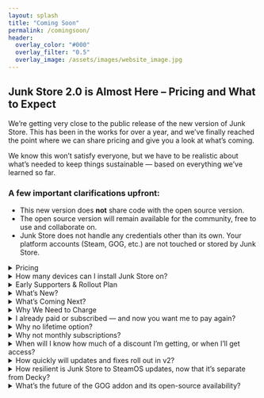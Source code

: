 ```yaml
---
layout: splash
title: "Coming Soon"
permalink: /comingsoon/
header:
  overlay_color: "#000"
  overlay_filter: "0.5"
  overlay_image: /assets/images/website_image.jpg
---
```

<div class="spacer mt-4"></div>

<h2>Junk Store 2.0 is Almost Here – Pricing and What to Expect</h2>

<p>We’re getting very close to the public release of the new version of Junk Store. This has been in the works for over a year, and we’ve finally reached the point where we can share pricing and give you a look at what’s coming.</p>

<p>We know this won’t satisfy everyone, but we have to be realistic about what’s needed to keep things sustainable — based on everything we’ve learned so far.</p>

<h3>A few important clarifications upfront:</h3>
<ul>
  <li>This new version does <strong>not</strong> share code with the open source version.</li>
  <li>The open source version will remain available for the community, free to use and collaborate on.</li>
  <li>Junk Store does not handle any credentials other than its own. Your platform accounts (Steam, GOG, etc.) are not touched or stored by Junk Store.</li>
</ul>

<details class="faq-box">
  <summary>Pricing</summary>
  <p>After a lot of thought (and number crunching), here’s where we’ve landed:</p>
  <ul>
    <li><strong>$40 (USD)</strong> for 12 months of updates</li>
    <li>Includes all extension presets (currently GOG, Epic, and Amazon — more to come)</li>
    <li>You keep everything released during your subscription</li>
    <li>Renewals are $40 for another 12 months of updates</li>
    <li>7-day free trial</li>
    <li>Stripe handles billing — cancel anytime during the trial</li>
  </ul>

  We don’t have a firm public release date just yet — but it’s close.<br>
  Right now, we’re focused on final polish and making sure everything is ready for early adopters.<br>
  Thanks again to everyone who’s been on this journey with us — we’re nearly there.<br><br>
</details>

<details class="faq-box">
  <summary>How many devices can I install Junk Store on?</summary>
  <p>
    You can install Junk Store on up to <strong>five</strong> devices under a single license. We think this strikes a fair balance between flexibility and sustainability.
  </p>
</details>

<details class="faq-box">
  <summary>Early Supporters & Rollout Plan</summary>
  <p>To thank our existing users and supporters, we’ll begin onboarding them first. Due to hosting and bandwidth costs, we’re rolling out in waves to stay sustainable. Based on past download volumes, an immediate public launch would burn through our budget fast — and we want to do this right.
  </p>
  <p>If you’ve previously purchased or contributed, you’ll be eligible for a <strong>discount</strong> that reflects your support. This is our way of saying thanks for backing the project early.</p>
  <p>We also expect the first couple of weeks to be a bit bumpy — this is all new code, and no software survives first contact with real users. Scaling gradually helps us support everyone properly and fix issues as they come up.</p>
</details>

<details class="faq-box">
  <summary>What’s New?</summary>
  <p>This version is fully standalone — no more Decky required.</p>
  <ul>
  <li>Major performance boost</li>
  <li>Amazon support</li>
  <li>Download queue</li>
  <li>Simplified extension generation (no coding needed)</li>
  <li>1,000 game tab limit (up from 100)</li>
  <li>Built-in dependency installer (no more Proton Tricks)</li>
  <li>Localisation support for games</li>
  <li>Big stability improvements — just 2 breakages since October (neither affected Steam)</li>
  <li>Push L3+R3 to open the UI instantly</li>
  <li>…and more</li>
</ul>
<p>This is a complete rebuild based on everything we learned from the Decky version. It’s been rock solid in internal use and with testers.</p>
<table style="width:100%; table-layout:fixed;">
    <thead>
      <tr>
        <th style="width:33%;">Feature</th>
        <th style="width:33%;">Decky Version</th>
        <th style="width:33%;">Paid Version</th>
      </tr>
    </thead>
    <tbody>
      <tr><td>Epic</td><td>✅ Yes</td><td>✅ Yes</td></tr>
      <tr><td>UMU Fixes</td><td>✅Yes</td><td>✅ Yes</td></tr>
      <tr><td>GOG</td><td>💰 Paid</td><td>✅ Yes</td></tr>
      <tr><td>Amazon</td><td>❌ No</td><td>✅ Yes</td></tr>
      <tr><td>Download queue</td><td>❌ No</td><td>✅ Yes</td></tr>
      <tr><td>Emulators</td><td>❌ No</td><td>✅ Yes</td></tr>     
      <tr><td>ROM download support</td><td>❌ No</td><td>✅ Yes</td></tr>
      <tr><td>GOG DOS games</td><td>❌ No</td><td>✅ Yes</td></tr>
      <tr><td>GOG ScummVM games</td><td>❌ No</td><td>✅ Yes</td></tr>
      <tr><td>Built-in extension updates</td><td>❌ No</td><td>✅ Yes</td></tr>
      <tr><td>Built-in help</td><td>❌ No</td><td>✅ Yes</td></tr>
      <tr><td>Offline artwork cache</td><td>❌ No</td><td>✅ Yes (per extension)</td></tr>
      <tr><td>Change game language</td><td>❌ No</td><td>✅ Yes</td></tr>
      <tr><td>Selective DLC install</td><td>❌ No</td><td>✅ Yes</td></tr>
      <tr><td>Change launcher per game</td><td>❌ No</td><td>✅ Yes</td></tr>
      <tr><td>Custom script hooks</td><td>❌ No</td><td>✅ Yes</td></tr>
      <tr><td>Cloud saves</td><td>❌ No</td><td>⚠️ Experimental</td></tr>
      <tr><td>Access Junk Store</td><td>📥 Decky menu</td><td>🎮 L3+R3 or Ctrl+3</td></tr>
      <tr><td>Releases</td><td>🔧 Decky process</td><td>🚀 Direct</td></tr>
      <tr><td>Performance</td><td>💯 100 games/tab</td><td>🔟🔟🔟 1000 games/tab</td></tr>
      <tr><td>Tinkering</td><td>🔒 Limited</td><td>🔧 Extensive</td></tr>
      <tr><td>Open extensibility</td><td>🧩 All code</td><td>🪄 Generator + code</td></tr>
      <tr><td>Game dependency install</td><td>🛠️ Manual<br>🧪 Proton Tricks</td><td>⚙️ Built-in<br>🛠️ Manual<br>🧪 Proton Tricks</td></tr>
      <tr><td>Custom extensions</td><td>👨‍💻 Manual coding</td><td>🧙 Wizard-supported</td></tr>
      <tr><td>Customise extensions</td><td>💻 Code heavy</td><td>🧠 Generated + hooks</td></tr>
    </tbody>
  </table>
</details>

<details class="faq-box">
  <summary>What’s Coming Next?</summary>
  <p>If launch goes well, here’s what we plan to add:</P>
  <ul>
  <li>Itch.io support first (and EA, Ubisoft, Battle.net if viable)</li>
  <li>Cloud saves (done right — failure is not an option)</li>
  <li>Game-specific presets</li>
  <li>Better extension creation tools</li>
  <li>Community extension sharing</li>
  <li>Full UI localisation</li>
  <li>Automated updates</li>
  <li>And more as the platform matures</li>
</ul>
</details>

<details class="faq-box">
  <summary>Why We Need to Charge</summary>
  <p>Over <strong>250,000 people</strong> downloaded the free version of Junk Store. While not all will upgrade, we have to plan for the possibility that many will at least try the new version — and trying has a cost.</p>
  <p>There are over <strong>5 million Steam Deck users</strong>. If even a fraction of them download the installer (which is <strong>~100MB</strong>), that’s <strong>terabytes of bandwidth</strong>. And it doesn’t stop there: each user may make 20–30 server requests per day, depending on usage. Those requests cost money — and at scale, it adds up <em>very</em> fast.</p>
  <p>We want every user to get a <strong>7-day free trial</strong> — but those trials still incur real backend costs.</p>
  <p>And that’s just infrastructure. We’d love to grow the team and build bigger features like <strong>cloud saves, community sharing,</strong> and <strong>automated updates</strong> — but developers and testers aren’t free.</p>
  <p>Since we can’t predict how many people will pay, we’ve had to base our pricing model on the <strong>users who’ve already contributed</strong> — meaning their purchases need to cover trials, servers, and support. That’s why the pricing isn’t just a “nice-to-have” — it’s the only way to scale sustainably.</p>
</details>

<details class="faq-box">
  <summary>I already paid or subscribed — and now you want me to pay again?</summary>
  <p><strong>No — not unless you choose to upgrade.</strong></p>

  <p>
    If you supported us before the public rollout of the new version, we’ll offer you a discount as a thank you. We're doing our best to be fair — both to our users and to ourselves. We know how hard it is to earn money. We're in the same boat, putting in long hours to build something valuable — not to squeeze anyone dry.
  </p>

  <p><strong>You’re not expected to repurchase anything.</strong></p>

  <ul>
    <li>If you bought the GOG extension, it remains yours.</li>
    <li>If you’re happy with the existing Decky version, keep using it — it’s still available and supported.</li>
  </ul>

  <p>
    The only time you’ll need to pay is if you want to upgrade to the new version. It’s a completely rewritten app — independent of Decky, faster, more robust, and built from scratch to deliver more.
  </p>

  <p><strong>But that’s optional. No pressure.</strong></p>
</details>

<details class="faq-box">
  <summary>Why no lifetime option?</summary>
  <p>
    We’ve seriously thought about it — but whose lifetime do you mean?<br>
    Yours? The developer’s? The Steam Deck’s? The software’s (v2, v3, or beyond)?
  </p>

  <p>
    What if Valve discontinues the Steam Deck or changes how Steam works? You’d end up paying for “lifetime” access to something that may no longer be usable.
  </p>

  <p>
    Tech changes fast, and long-term promises aren’t realistic. That’s why we offer 12 months of updates from your purchase date — including any major version releases during that time.
  </p>

  <p>
    After those 12 months, you keep full access to the version you have. There’s no “kill switch” — it just stops updating unless you renew.
  </p>
</details>

<details class="faq-box">
  <summary>Why not monthly subscriptions?</summary>
  <p>
    We don’t like them either. To offer monthly billing, we’d need strict licensing and always-online checks. That could mean losing access to Junk Store and your games when the subscription ends — and we don’t want that.
  </p>
  <p>Instead, we offer annual subscriptions with:</p>
  <ul>
    <li>A full 7-day free trial</li>
    <li>Clear expectations and no future promises you’re paying for</li>
    <li>No pressure — if it’s not for you, walk away, no hard feelings</li>
  </ul>
  <p>
    This isn’t about greed. We’re a small, independent team with no investors or funding. If the project grows, we’ll drop the price. But for now, we need to make sure it survives.
  </p>
</details>

<details class="faq-box">
  <summary>When will I know how much of a discount I’m getting, or when I’ll get access?</summary>
  <p>
    Each user’s discount is tailored based on their individual support history — some gave more, and we’ve tried to reflect that in kind. You’ll see your discount when you sign up for the trial.
  </p>
  <p>
    That said, the data we had to work with wasn’t perfect. Some of it required manual sorting, so if your discount doesn’t look right, please reach out — we want to make sure everyone is treated fairly.
  </p>
</details>

<details class="faq-box">
  <summary>How quickly will updates and fixes roll out in v2?</summary>
  <p>
    Now that we control the full release cycle, we can push updates more frequently and with less friction. While we can’t guarantee weekly or monthly updates, separating Extensions from the core plugin means fixes can roll out fast.
  </p>
  <p>
    With the new system, a fix could reach users in as little as five minutes (though real-world QA slows this a bit). We’re also building out stable, beta, and dev release streams for those who want the latest features early.
  </p>
  <p>
    The pipeline’s still being refined, and since it’s currently a one-person effort, hiring help is a top priority.
  </p>
</details>

<details class="faq-box">
  <summary>How resilient is Junk Store to SteamOS updates, now that it’s separate from Decky?</summary>
  <p>
    Junk Store doesn’t rely on Decky Loader. Instead, it uses a lightweight system called <strong>junk-loader</strong>, built to be more resilient with SteamOS updates.
  </p>
    Unlike Decky, junk-loader runs as a user-mode systemd service, meaning:
    <ul>
      <li>No <code>sudo</code> access or password required</li>
      <li>Cleaner system integration</li>
      <li>No conflicts if Decky is also installed</li>
    </ul>
  <p>
    This approach avoids many of the breakages Decky users face and lets us push fixes more quickly.
  </p>
  <p>
    Since switching to our own loader, Junk Store has only broken three times — and never in a way that took Steam down with it. Even when things glitched, Steam kept running, and users weren’t locked out of their games.
  </p>
  <p>
    It’s impossible to fully predict what Valve will change in future updates, but because our system is much smaller and more focused than Decky’s, we’re less exposed to breakages. We don’t have to support hundreds of plugins, so we can move faster when things do change.
  </p>
  <p>
    We often catch issues before they reach stable builds, and we're working toward automated recovery updates, so if something breaks, it can “self-heal” without requiring action from you. That said, we’ll roll this out carefully — auto-updates can be risky if not done right, and we want to make sure they’re safe before enabling them for everyone.
  </p>
</details>

<details class="faq-box">
  <summary>What’s the future of the GOG addon and its open-source availability?</summary>
  <p>
    We’re using the GOG addon as a canary in the coal mine. If enough people continue to support it by purchasing, that sends a clear signal we should keep investing time into both the GOG addon and maintaining the open-source code. However, if sales drop off significantly, it will indicate we can safely scale back or stop work on the open-source version without jeopardizing the project’s sustainability. We will keep the door open on this and revisit it in the future though. It all comes down to sustainability.
  </p>
  <strong>If not, will it be made clear to people that they’re purchasing something that’s receiving maintenance updates only?</strong>
  <p>
    Yes — we’ll be upfront about that. The GOG addon will continue to receive bug fixes and essential maintenance, but we’re not actively adding new features at this time. The older system is much more time-intensive to work with compared to our new version, which automates much of the heavy lifting. That’s where our focus currently lies, though we’ll keep reassessing based on user demand and available resources.<br><br>
    It’s important to understand that some features users want are simply too large to build within the limitations of the existing GOG extension. While backporting features from the new version would be nice, it would require roughly ten times the effort due to the new tooling and rearchitected design centered around it.
  </p>
</details>
